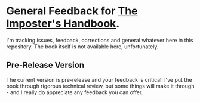 # General Feedback for [The Imposter's Handbook](http://impostershandbook.com).

I'm tracking issues, feedback, corrections and general whatever here in this repository. The book itself is not available here, unfortunately.

## Pre-Release Version

The current version is pre-release and your feedback is critical! I've put the book through rigorous technical review, but some things will make it through - and I really do appreciate any feedback you can offer.

